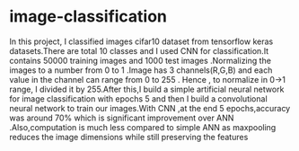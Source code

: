# image-classification
In this project, I classified images cifar10 dataset from tensorflow keras datasets.There are total 10 classes and I used CNN for classification.It contains 50000 training images and 1000 test images .Normalizing the images to a number from 0 to 1 .Image has 3 channels(R,G,B) and each value in the channel can range from 0 to 255 . Hence , to normalize in 0->1 range, I divided it by 255.After this,I build a simple artificial neural network for image classification with epochs 5 and then I build a convolutional neural network to train our images.With CNN ,at the end 5 epochs,accuracy was around 70% which is significant improvement over ANN .Also,computation is much less compared to simple ANN as maxpooling reduces the image dimensions while still preserving the features
